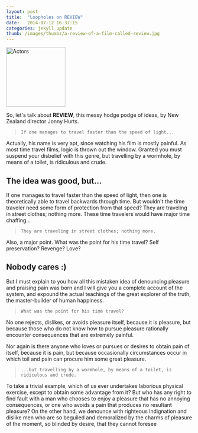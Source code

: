 ```yaml
---
layout: post
title:  "Loopholes on REVIEW"
date:   2014-07-12 16:37:15
categories: jekyll update
thumb: /images/thumbs/a-review-of-a-film-called-review.jpg
---
```

<img src="{{ page.thumb | prepend: site.baseurl }}" width="160" alt="Actors" class="pull-left thumb-post">

So, let's talk about **REVIEW**, this messy hodge podge of ideas, by New Zealand director Jonny Hurts.

> `If one manages to travel faster than the speed of light...`

Actually, his name is very apt, since watching his film is mostly painful.
As most time travel films, logic is thrown out the window. Granted you must suspend your disbelief with this genre, but travelling by a wormhole, by means of a toilet, is ridiculous and crude.

## The idea was good, but...

If one manages to travel faster than the speed of light, then one is theoretically able to travel backwards through time. But wouldn't the time traveler need some form of protection from that speed? They are traveling in street clothes; nothing more. These time travelers would have major time chaffing...

> `They are traveling in street clothes; nothing more.`

Also, a major point. What was the point for his time travel? Self preservation? Revenge? Love?

## Nobody cares :)

But I must explain to you how all this mistaken idea of denouncing pleasure and praising pain was born and I will give you a complete account of the system, and expound the actual teachings of the great explorer of the truth, the master-builder of human happiness.

> `What was the point for his time travel?`

No one rejects, dislikes, or avoids pleasure itself, because it is pleasure, but because those who do not know how to pursue pleasure rationally encounter consequences that are extremely painful.

Nor again is there anyone who loves or pursues or desires to obtain pain of itself, because it is pain, but because occasionally circumstances occur in which toil and pain can procure him some great pleasure.

> `...but travelling by a wormhole, by means of a toilet, is ridiculous and crude.`

To take a trivial example, which of us ever undertakes laborious physical exercise, except to obtain some advantage from it? But who has any right to find fault with a man who chooses to enjoy a pleasure that has no annoying consequences, or one who avoids a pain that produces no resultant pleasure? On the other hand, we denounce with righteous indignation and dislike men who are so beguiled and demoralized by the charms of pleasure of the moment, so blinded by desire, that they cannot foresee
